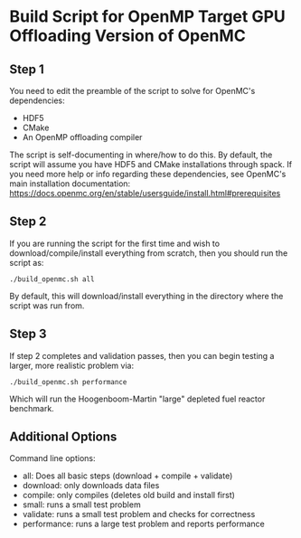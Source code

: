 # Build Script for OpenMP Target GPU Offloading Version of OpenMC

## Step 1

You need to edit the preamble of the script to solve for OpenMC's dependencies:

- HDF5
- CMake
- An OpenMP offloading compiler

The script is self-documenting in where/how to do this. By default, the script
will assume you have HDF5 and CMake installations through spack. If you need
more help or info regarding these dependencies, see OpenMC's main installation
documentation: https://docs.openmc.org/en/stable/usersguide/install.html#prerequisites

## Step 2

If you are running the script for the first time and wish to download/compile/install
everything from scratch, then you should run the script as:

```
./build_openmc.sh all
```

By default, this will download/install everything in the directory where the script
was run from.

## Step 3

If step 2 completes and validation passes, then you can begin testing
a larger, more realistic problem via:

```
./build_openmc.sh performance
```

Which will run the Hoogenboom-Martin "large" depleted fuel reactor benchmark.


## Additional Options

Command line options:
- all: Does all basic steps (download + compile + validate)
- download: only downloads data files
- compile: only compiles (deletes old build and install first)
- small: runs a small test problem
- validate: runs a small test problem and checks for correctness
- performance: runs a large test problem and reports performance
